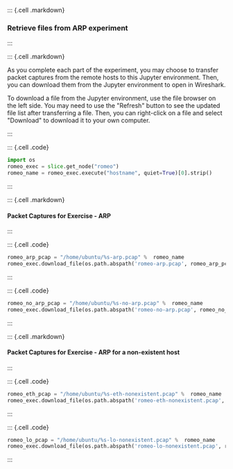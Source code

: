 ::: {.cell .markdown}
### Retrieve files from ARP experiment
:::


::: {.cell .markdown}

As you complete each part of the experiment, you may choose to transfer packet captures from the remote hosts to this Jupyter environment. Then, you can download them from the Jupyter environment to open in Wireshark.

To download a file from the Jupyter environment, use the file browser on the left side. You may need to use the "Refresh" button to see the updated file list after transferring a file. Then, you can right-click on a file and select "Download" to download it to your own computer.

:::


::: {.cell .code}
```python
import os
romeo_exec = slice.get_node("romeo")
romeo_name = romeo_exec.execute("hostname", quiet=True)[0].strip()
```
:::


::: {.cell .markdown}
#### Packet Captures for Exercise - ARP

:::


::: {.cell .code}
```python
romeo_arp_pcap = "/home/ubuntu/%s-arp.pcap" %  romeo_name
romeo_exec.download_file(os.path.abspath('romeo-arp.pcap', romeo_arp_pcap)
```
:::


::: {.cell .code}
```python
romeo_no_arp_pcap = "/home/ubuntu/%s-no-arp.pcap" %  romeo_name
romeo_exec.download_file(os.path.abspath('romeo-no-arp.pcap', romeo_no_arp_pcap)
```
:::


::: {.cell .markdown}
#### Packet Captures for Exercise - ARP for a non-existent host

:::

::: {.cell .code}
```python
romeo_eth_pcap = "/home/ubuntu/%s-eth-nonexistent.pcap" %  romeo_name
romeo_exec.download_file(os.path.abspath('romeo-eth-nonexistent.pcap', romeo_eth_pcap)
```
:::

::: {.cell .code}
```python
romeo_lo_pcap = "/home/ubuntu/%s-lo-nonexistent.pcap" %  romeo_name
romeo_exec.download_file(os.path.abspath('romeo-lo-nonexistent.pcap', romeo_lo_pcap)
```
:::



